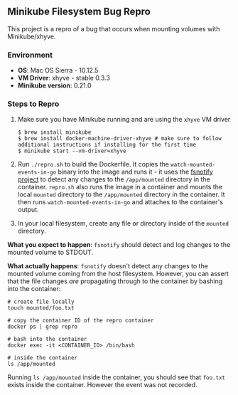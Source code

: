 ## Minikube Filesystem Bug Repro

This project is a repro of a bug that occurs when mounting volumes with Minikube/xhyve.

### Environment
- **OS**: Mac OS Sierra - 10.12.5
- **VM Driver**: xhyve - stable 0.3.3
- **Minikube version**: 0.21.0

### Steps to Repro
1. Make sure you have Minikube running and are using the `xhyve` VM driver
    
       $ brew install minikube
       $ brew install docker-machine-driver-xhyve # make sure to follow additional instructions if installing for the first time
       $ minikube start --vm-driver=xhyve
    
2. Run `./repro.sh` to build the Dockerfile. It copies the `watch-mounted-events-in-go`
binary into the image and runs it - it uses the [fsnotify project](https://github.com/howeyc/fsnotify) to detect
any changes to the `/app/mounted` directory in the container.
`repro.sh` also runs the image in a container and mounts the local `mounted`
directory to the `/app/mounted` directory in the container. It then runs `watch-mounted-events-in-go`
and attaches to the container's output.
3. In your local filesystem, create any file or directory inside of the `mounted` directory.

**What you expect to happen**: `fsnotify` should detect and log changes to the mounted volume
to STDOUT.

**What actually happens**: `fsnotify` doesn't detect any changes to the mounted volume coming from the host
filesystem. However, you can assert that the file changes *are* propagating through to the container by
bashing into the container:
    
    # create file locally
    touch mounted/foo.txt 
    
    # copy the container ID of the repro container
    docker ps | grep repro
    
    # bash into the container
    docker exec -it <CONTAINER_ID> /bin/bash
    
    # inside the container
    ls /app/mounted
    
Running `ls /app/mounted` inside the container, you should see that `foo.txt` exists inside
the container. However the event was not recorded.
